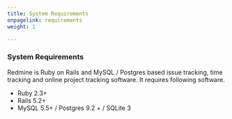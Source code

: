 ```yaml
---
title: System Requirements
onpagelink: requirements
weight: 1

---
```



### **System Requirements**

Redmine is Ruby on Rails and MySQL / Postgres based issue tracking, time tracking and online project tracking software. It requires following software.

*   Ruby 2.3+
*   Rails 5.2+
*   MySQL 5.5+ / Postgres 9.2 + / SQLite 3
